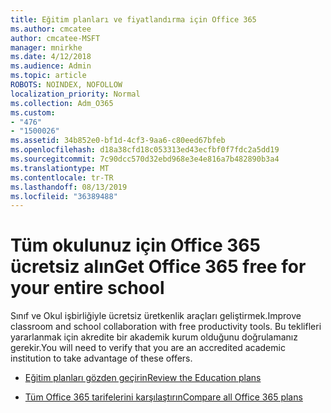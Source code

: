 ```yaml
---
title: Eğitim planları ve fiyatlandırma için Office 365
ms.author: cmcatee
author: cmcatee-MSFT
manager: mnirkhe
ms.date: 4/12/2018
ms.audience: Admin
ms.topic: article
ROBOTS: NOINDEX, NOFOLLOW
localization_priority: Normal
ms.collection: Adm_O365
ms.custom:
- "476"
- "1500026"
ms.assetid: 34b852e0-bf1d-4cf3-9aa6-c80eed67bfeb
ms.openlocfilehash: d18a38cfd18c053313ed43ecfbf0f7fdc2a5dd19
ms.sourcegitcommit: 7c90dcc570d32ebd968e3e4e816a7b482890b3a4
ms.translationtype: MT
ms.contentlocale: tr-TR
ms.lasthandoff: 08/13/2019
ms.locfileid: "36389488"
---
```

# <a name="get-office-365-free-for-your-entire-school"></a><span data-ttu-id="0d63e-102">Tüm okulunuz için Office 365 ücretsiz alın</span><span class="sxs-lookup"><span data-stu-id="0d63e-102">Get Office 365 free for your entire school</span></span>

<span data-ttu-id="0d63e-103">Sınıf ve Okul işbirliğiyle ücretsiz üretkenlik araçları geliştirmek.</span><span class="sxs-lookup"><span data-stu-id="0d63e-103">Improve classroom and school collaboration with free productivity tools.</span></span> <span data-ttu-id="0d63e-104">Bu teklifleri yararlanmak için akredite bir akademik kurum olduğunu doğrulamanız gerekir.</span><span class="sxs-lookup"><span data-stu-id="0d63e-104">You will need to verify that you are an accredited academic institution to take advantage of these offers.</span></span>
  
- [<span data-ttu-id="0d63e-105">Eğitim planları gözden geçirin</span><span class="sxs-lookup"><span data-stu-id="0d63e-105">Review the Education plans</span></span>](https://products.office.com/academic/compare-office-365-education-plans)

- [<span data-ttu-id="0d63e-106">Tüm Office 365 tarifelerini karşılaştırın</span><span class="sxs-lookup"><span data-stu-id="0d63e-106">Compare all Office 365 plans</span></span>](https://products.office.com/business/compare-more-office-365-for-business-plans)